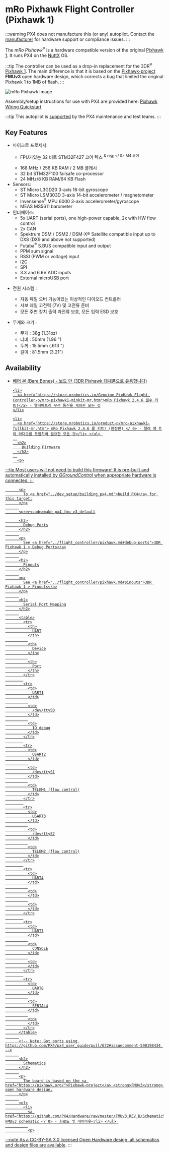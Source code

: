# mRo Pixhawk Flight Controller (Pixhawk 1)

:::warning PX4 does not manufacture this (or any) autopilot. Contact the [manufacturer](https://store.mrobotics.io/) for hardware support or compliance issues.
:::

The *mRo Pixhawk<sup>&reg;</sup>* is a hardware compatible version of the original [Pixhawk 1](../flight_controller/pixhawk.md). It runs PX4 on the [NuttX](https://nuttx.apache.org/) OS.

:::tip
The controller can be used as a drop-in replacement for the 3DR<sup>&reg;</sup> [Pixhawk 1](../flight_controller/pixhawk.md). The main difference is that it is based on the [Pixhawk-project](https://pixhawk.org/) **FMUv3** open hardware design, which corrects a bug that limited the original Pixhawk 1 to 1MB of flash.
:::

![mRo Pixhawk Image](../../assets/flight_controller/mro/mro_pixhawk.jpg)

Assembly/setup instructions for use with PX4 are provided here: [Pixhawk Wiring Quickstart](../assembly/quick_start_pixhawk.md)

:::tip
This autopilot is [supported](../flight_controller/autopilot_pixhawk_standard.md) by the PX4 maintenance and test teams.
:::

## Key Features

* 마이크로 프로세서: 
  * FPU가있는 32 비트 STM32F427 코어 텍스 <sup> & reg; </ 0> M4 코어</li> 
    
    <li>
      168 MHz / 256 KB RAM / 2 MB 플래시
    </li>
    
    <li>
      32 bit STM32F100 failsafe co-processor
    </li>
    
    <li>
      24 MHz/8 KB RAM/64 KB Flash
    </li></ul></li> 
    
    <li>
      Sensors: <ul>
        <li>
          ST Micro L3GD20 3-axis 16-bit gyroscope
        </li>
        <li>
          ST Micro LSM303D 3-axis 14-bit accelerometer / magnetometer
        </li>
        <li>
          Invensense<sup>&reg;</sup> MPU 6000 3-axis accelerometer/gyroscope
        </li>
        <li>
          MEAS MS5611 barometer
        </li>
      </ul>
    </li>
    
    <li>
      인터페이스: <ul>
        <li>
          5x UART (serial ports), one high-power capable, 2x with HW flow control
        </li>
        <li>
          2x CAN
        </li>
        <li>
          Spektrum DSM / DSM2 / DSM-X® Satellite compatible input up to DX8 (DX9 and above not supported)
        </li>
        <li>
          Futaba<sup>&reg;</sup> S.BUS compatible input and output
        </li>
        <li>
          PPM sum signal
        </li>
        <li>
          RSSI (PWM or voltage) input
        </li>
        <li>
          I2C
        </li>
        <li>
          SPI
        </li>
        <li>
          3.3 and 6.6V ADC inputs
        </li>
        <li>
          External microUSB port
        </li>
      </ul>
    </li>
    
    <li>
      <p>
        전원 시스템 :
      </p>
      <ul>
        <li>
          자동 페일 오버 기능이있는 이상적인 다이오드 컨트롤러
        </li>
        <li>
          서보 레일 고전력 (7V) 및 고전류 준비
        </li>
        <li>
          모든 주변 장치 출력 과전류 보호, 모든 입력 ESD 보호
        </li>
      </ul>
    </li>
    
    <li>
      <p>
        무게와 크기 :
      </p>
      <ul>
        <li>
          무게 : 38g (1.31oz)
        </li>
        <li>
          너비 : 50mm (1.96 ")
        </li>
        <li>
          두께 : 15.5mm (.613 ")
        </li>
        <li>
          길이 : 81.5mm (3.21")
        </li>
      </ul>
    </li></ul> 
    
    <h2>
      Availability
    </h2>
    
    <ul>
      <li>
        <a href="https://store.mrobotics.io/Genuine-PixHawk-1-Barebones-p/mro-pixhawk1-bb-mr.htm"> 베어 본 (Bare Bones) </ 0> - 보드 만 (3DR Pixhawk 대체품으로 유용합니다)</li> 
        
        <li>
          <a href="https://store.mrobotics.io/Genuine-PixHawk-Flight-Controller-p/mro-pixhawk1-minkit-mr.htm">mRo Pixhawk 2.4.6 필수 키트!</a> - 텔레메트리 무선 통신을 제외한 모든 것
        </li>
        
        <li>
          <a href="https://store.mrobotics.io/product-p/mro-pixhawk1-fullkit-mr.htm"> mRo Pixhawk 2.4.6 쿨 키트! (한정판) </ 0> - 텔레 메 트리 라디오를 포함하여 필요한 모든 것</li> </ul> 
          
          <h2>
            Building Firmware
          </h2>
          
          <p>
:::tip
Most users will not need to build this firmware! It is pre-built and automatically installed by <em>QGroundControl</em> when appropriate hardware is connected.
:::
          </p>
          
          <p>
            To <a href="../dev_setup/building_px4.md">build PX4</a> for this target:
          </p>
          
          <pre><code>make px4_fmu-v3_default
</code></pre>
          
          <h2>
            Debug Ports
          </h2>
          
          <p>
            See <a href="../flight_controller/pixhawk.md#debug-ports">3DR Pixhawk 1 > Debug Ports</a>
          </p>
          
          <h2>
            Pinouts
          </h2>
          
          <p>
            See <a href="../flight_controller/pixhawk.md#pinouts">3DR Pixhawk 1 > Pinouts</a>
          </p>
          
          <h2>
            Serial Port Mapping
          </h2>
          
          <table>
            <tr>
              <th>
                UART
              </th>
              
              <th>
                Device
              </th>
              
              <th>
                Port
              </th>
            </tr>
            
            <tr>
              <td>
                UART1
              </td>
              
              <td>
                /dev/ttyS0
              </td>
              
              <td>
                IO debug
              </td>
            </tr>
            
            <tr>
              <td>
                USART2
              </td>
              
              <td>
                /dev/ttyS1
              </td>
              
              <td>
                TELEM1 (flow control)
              </td>
            </tr>
            
            <tr>
              <td>
                USART3
              </td>
              
              <td>
                /dev/ttyS2
              </td>
              
              <td>
                TELEM2 (flow control)
              </td>
            </tr>
            
            <tr>
              <td>
                UART4
              </td>
              
              <td>
              </td>
              
              <td>
              </td>
            </tr>
            
            <tr>
              <td>
                UART7
              </td>
              
              <td>
                CONSOLE
              </td>
              
              <td>
              </td>
            </tr>
            
            <tr>
              <td>
                UART8
              </td>
              
              <td>
                SERIAL4
              </td>
              
              <td>
              </td>
            </tr>
          </table>
          
          <!-- Note: Got ports using https://github.com/PX4/px4_user_guide/pull/672#issuecomment-598198434 -->
          
          <h2>
            Schematics
          </h2>
          
          <p>
            The board is based on the <a href="https://pixhawk.org/">Pixhawk-project</a> <strong>FMUv3</strong> open hardware design.
          </p>
          
          <ul>
            <li>
              <a href="https://github.com/PX4/Hardware/raw/master/FMUv3_REV_D/Schematic%20Print/Schematic%20Prints.PDF"> FMUv3 schematic </ 0> - 회로도 및 레이아웃</li> </ul> 
              
              <p>
:::note
As a CC-BY-SA 3.0 licensed Open Hardware design, all schematics and design files are <a href="https://github.com/PX4/Hardware">available</a>.
:::
              </p>